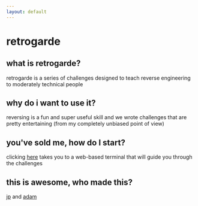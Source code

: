 ```yaml
---
layout: default
---
```


retrogarde
==========

what is retrogarde?
-------------------

retrogarde is a series of challenges designed to teach reverse engineering to
moderately technical people

why do i want to use it?
------------------------

reversing is a fun and super useful skill and we wrote challenges that are
pretty entertaining (from my completely unbiased point of view)

you've sold me, how do I start?
-------------------------------

clicking [here](#here) takes you to a web-based terminal that will guide you
through the challenges

this is awesome, who made this?
-------------------------------

[jp](http://writes.co.de) and [adam](http://avidhacker.com)
